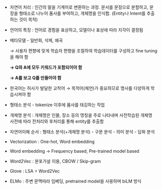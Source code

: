 - 자연어 처리 : 인간의 말을 기계어로 변환하는 과정. 문서를 문장으로 분할하고, 문장을 형태소로 나누어 품사를 부여하고, 개체명을 인식함. (Entity나 Intent를 추출하는 것이 목적)
- 언어의 특징 : 언어로 경험을 표상하고, 모델이나 표상에 따라 지각이 결정됨
- 메타모델 - 일반화, 삭제, 왜곡

    → 사용자 편향에 맞게 학습자 편향을 조절하여 학습데이터를 구성하고 fine tuning을 해야 함

    **→ Q와 A에 모두 키워드가 포함되어야 함**

    **→ A를 보고 Q를 만들어야 함**

- 한국어는 허사가 발달한 교착어 → 목적어(체언)가 중요하므로 명사를 다양하게 학습시켜야 함
- 형태소 분석 - tokenize 이후에 품사를 태깅하는 작업
- 개체명 분석 : 개체명은 인물, 장소 등의 명칭을 주로 나타내며 사전학습된 개체명 사전에 따라 전처리와 후처리를 통해 entity를 추출함
- 자연어이해 순서 : 형태소 분석(+개체명 분석) - 구문 분석 - 의미 분석 - 담화 분석
- Vectorization : One-hot, Word embedding
- Word embedding → Frequency based, Pre-trained model based
- Word2Vec : 분포가설 이용, CBOW / Skip-gram
- Glove : LSA + Word2Vec
- ELMo : 주변 문맥따라 임베딩, pretrained model을 사용하며 biLM 방식
